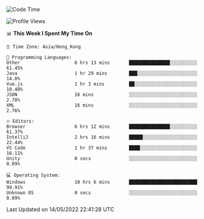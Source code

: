 <!--START_SECTION:waka-->
![Code Time](http://img.shields.io/badge/Code%20Time-10%20hrs%207%20mins-blue)

![Profile Views](http://img.shields.io/badge/Profile%20Views-611-blue)

📊 **This Week I Spent My Time On** 

```text
⌚︎ Time Zone: Asia/Hong_Kong

💬 Programming Languages: 
Other                    6 hrs 13 mins       ███████████████░░░░░░░░░░   61.45% 
Java                     1 hr 29 mins        ███░░░░░░░░░░░░░░░░░░░░░░   14.8% 
Vue.js                   1 hr 3 mins         ██░░░░░░░░░░░░░░░░░░░░░░░   10.48% 
JSON                     16 mins             ░░░░░░░░░░░░░░░░░░░░░░░░░   2.78% 
XML                      16 mins             ░░░░░░░░░░░░░░░░░░░░░░░░░   2.76%

🔥 Editors: 
Browser                  6 hrs 12 mins       ███████████████░░░░░░░░░░   61.37% 
IntelliJ                 2 hrs 16 mins       █████░░░░░░░░░░░░░░░░░░░░   22.44% 
VS Code                  1 hr 37 mins        ████░░░░░░░░░░░░░░░░░░░░░   16.11% 
Unity                    0 secs              ░░░░░░░░░░░░░░░░░░░░░░░░░   0.09%

💻 Operating System: 
Windows                  10 hrs 6 mins       █████████████████████████   99.91% 
Unknown OS               0 secs              ░░░░░░░░░░░░░░░░░░░░░░░░░   0.09%

```


 Last Updated on 14/05/2022 22:41:28 UTC
<!--END_SECTION:waka-->
